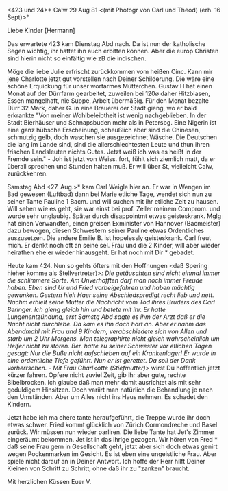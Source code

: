 <423 und 24>* Calw 29 Aug 81
 <(mit Photogr von Carl und Theod) (erh. 16 Sept)>*

Liebe Kinder [Hermann]

Das erwartete 423 kam Dienstag Abd nach. Da ist nun der katholische Segen wichtig, ihr hättet ihn auch erbitten können. Aber die europ Christen sind hierin nicht so einfältig wie zB die indischen.

Möge die liebe Julie erfrischt zurückkommen vom heißen Cinc. Kann mir jene Charlotte jetzt gut vorstellen nach Deiner Schilderung. Die wäre eine schöne Erquickung für unser wortarmes Mütterchen. Gustav H hat einen Monat auf der Dürrfarm gearbeitet, zuweilen bei 120ø daher Hitzblasen, Essen mangelhaft, nie Suppe, Arbeit übermäßig. Für den Monat bezalte Dürr 32 Mark, daher G. in eine Brauerei der Stadt gieng, wo er bald erkrankte "Von meiner Wohlbeleibtheit ist wenig nachgeblieben. In der Stadt Bierhäuser und Schnapsbuden mehr als in Petersbg. Eine Nigerin ist eine ganz hübsche Erscheinung, scheußlich aber sind die Chinesen, schmutzig gelb, doch waschen sie ausgezeichnet Wäsche. Die Deutschen die lang im Lande sind, sind die allerschlechtesten Leute und thun ihren frischen Landsleuten nichts Gutes. Jetzt weiß ich was es heißt in der Fremde sein." - Joh ist jetzt von Weiss. fort, fühlt sich ziemlich matt, da er überall sprechen und Stunden halten muß. Er will über St, vielleicht Calw, zurückkehren.

Samstag Abd <27. Aug.>* kam Carl Weigle hier an. Er war in Wengen im Bad gewesen (Luftbad) dann bei Marie etliche Tage, wendet sich nun zu seiner Tante Pauline <? Luise>1 Bacm. und will suchen mit ihr etliche Zeit zu hausen. Will sehen wie es geht, sie war einst bei prof. Zeller meinem Comprom. und wurde sehr unglaubig. Später durch disappointmt etwas geisteskrank. Mglg hat einen Verwandten, einen greisen Exminister von Hannover (Bacmeister) dazu bewogen, diesen Schwestern seiner Pauline etwas Ordentliches auszusetzen. Die andere Emilie B. ist hopelessly geisteskrank. 
Carl freut mich. Er denkt noch oft an seine sel. Frau und die 2 Kinder, will aber wieder heirathen ehe er wieder hinausgeht. Er hat noch mit Dir <mir?>* gebadet.

Heute kam 424. Nun so gehts öfters mit den Hoffnungen <daß Spering hieher komme als Stellvertreter)>*: Die getäuschten sind nicht einmal immer die schlimmere Sorte. Am Unverhofften darf man noch immer Freude haben. 
Eben sind Ur und Fried vorbeigefahren und haben mächtig gewunken. Gestern hielt Haer seine Abschiedspredigt recht lieb und nett. Nachm erhielt seine Mutter die Nachricht vom Tod ihres Bruders des Carl Beringer. Ich gieng gleich hin und betete mit ihr. Er hatte Lungenentzündung, erst Samstg Abd sagte es ihm der Arzt daß er die Nacht nicht durchlebe. Da kam es ihn doch hart an. Aber er nahm das Abendmahl mit Frau und 9 Kindern, verabschiedete sich von Allen und starb um 2 Uhr Morgens. Man telegraphirte nicht gleich wahrscheinlich um Helfer nicht zu stören. Ber. hatte zu seiner Schwester vor etlichen Tagen gesagt: Nur die Buße nicht aufschieben auf ein Krankenlager! Er wurde in eine ordentliche Tiefe geführt. Nun er ist gerettet. Da soll der Dank vorherrschen. - Mit Frau Charl<otte (Stiefmutter)>* wirst Du hoffentlich jetzt kürzer fahren. Opfere nicht zuviel Zeit, gib ihr aber gute, rechte Bibelbrocken. Ich glaube daß man mehr damit ausrichtet als mit sehr geduldigem Hinsitzen. Doch variirt man natürlich die Behandlung je nach den Umständen. Aber um Alles nicht ins Haus nehmen. Es schadet den Kindern.

Jetzt habe ich ma chere tante heraufgeführt, die Treppe wurde ihr doch etwas schwer. Fried kommt glücklich von Zürich Cormondreche und Basel zurück. Wir müssen nun wieder parliren. Die liebe Tante hat Jet's Zimmer eingeräumt bekommen. Jet ist in das ihrige gezogen. Wir hören von Fred <Dubois in Brooklyn>* daß seine Frau gern in Gesellschaft geht, jetzt aber sich doch etwas genirt wegen Pockenmarken im Gesicht. Es ist eben eine ungeistliche Frau. Aber spiele nicht darauf an in Deiner Antwort. Ich hoffe der Herr hilft Deiner Kleinen von Schritt zu Schritt, ohne daß ihr zu "zanken" braucht.

Mit herzlichen Küssen
 Euer V.
